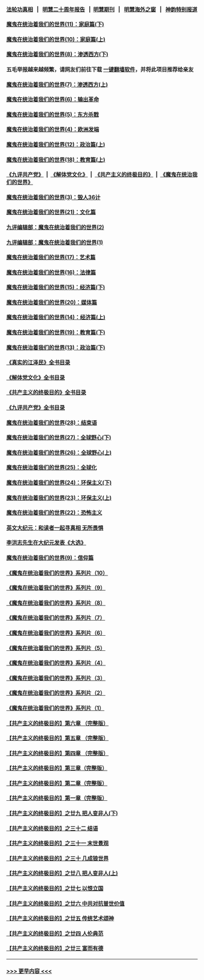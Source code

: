 #### [法轮功真相](https://github.com/gfw-breaker/truth/blob/master/README.md?t=0) &nbsp;&nbsp;|&nbsp;&nbsp; [明慧二十周年报告](https://github.com/gfw-breaker/mh-reports/blob/master/README.md?t=0) &nbsp;&nbsp;|&nbsp;&nbsp;[明慧期刊](https://github.com/gfw-breaker/mh-qikan) &nbsp;&nbsp;|&nbsp;&nbsp; [明慧海外之窗](https://github.com/gfw-breaker/mh-news/blob/master/README.md?t=0) &nbsp;&nbsp;|&nbsp;&nbsp; [神韵特别报道](https://github.com/gfw-breaker/mh-news/blob/master/shenyun.md?t=0)
#### [魔鬼在统治着我们的世界(11)：家庭篇(下)](../pages/nsc422/n10440961.md?t=12230943) 
#### [魔鬼在统治着我们的世界(10)：家庭篇(上)](../pages/nsc422/n10435448.md?t=12230943) 
#### [魔鬼在统治着我们的世界(8)：渗透西方(下)](../pages/nsc422/n10429603.md?t=12230943) 
#### 五毛举报越来越频繁，请网友们前往下载 [一键翻墙软件](https://github.com/gfw-breaker/ssr-accounts)，并将此项目推荐给亲友
#### [魔鬼在统治着我们的世界(7)：渗透西方(上)](../pages/nsc422/n10426013.md?t=12230943) 
#### [魔鬼在统治着我们的世界(6)：输出革命](../pages/nsc422/n10421536.md?t=12230943) 
#### [魔鬼在统治着我们的世界(5)：东方杀戮](../pages/nsc422/n10417707.md?t=12230943) 
#### [魔鬼在统治着我们的世界(4)：欧洲发端](../pages/nsc422/n10414890.md?t=12230943) 
#### [魔鬼在统治着我们的世界(12)：政治篇(上)](../pages/nsc422/n10444576.md?t=12230943) 
#### [魔鬼在统治着我们的世界(18)：教育篇(上)](../pages/nsc422/n10526970.md?t=12230943) 
#### [《九评共产党》](https://github.com/begood0513/9ping.md/blob/master/README.md) &nbsp;|&nbsp; [《解体党文化》](../../../../jtdwh.md/blob/master/README.md)  &nbsp;|&nbsp; [《共产主义的终极目的》](../../../../gczydzjmd.md/blob/master/README.md) &nbsp;|&nbsp; [《魔鬼在统治我们的世界》](../../../../mgztzwmdsj.md/blob/master/README.md) 
#### [魔鬼在统治着我们的世界(3)：毁人36计](../pages/nsc422/n10411583.md?t=12230943) 
#### [魔鬼在统治着我们的世界(21)：文化篇](../pages/nsc422/n10597706.md?t=12230943) 
#### [九评编辑部：魔鬼在统治着我们的世界(2)](../pages/nsc422/n10410036.md?t=12230943) 
#### [九评编辑部：魔鬼在统治着我们的世界(1)](../pages/nsc422/n10406825.md?t=12230943) 
#### [魔鬼在统治着我们的世界(17)：艺术篇](../pages/nsc422/n10499093.md?t=12230943) 
#### [魔鬼在统治着我们的世界(16)：法律篇](../pages/nsc422/n10485969.md?t=12230943) 
#### [魔鬼在统治着我们的世界(15)：经济篇(下)](../pages/nsc422/n10469975.md?t=12230943) 
#### [魔鬼在统治着我们的世界(20)：媒体篇](../pages/nsc422/n10586579.md?t=12230943) 
#### [魔鬼在统治着我们的世界(14)：经济篇(上)](../pages/nsc422/n10457370.md?t=12230943) 
#### [魔鬼在统治着我们的世界(19)：教育篇(下)](../pages/nsc422/n10564808.md?t=12230943) 
#### [魔鬼在统治着我们的世界(13)：政治篇(下)](../pages/nsc422/n10448270.md?t=12230943) 
#### [《真实的江泽民》全书目录](../pages/nsc422/n13721399.md?t=12230943) 
#### [《解体党文化》全书目录](../pages/nsc422/n13721157.md?t=12230943) 
#### [《共产主义的终极目的》全书目录](../pages/nsc422/n13721048.md?t=12230943) 
#### [《九评共产党》全书目录](../pages/nsc422/n13708085.md?t=12230943) 
#### [魔鬼在统治着我们的世界(28)：结束语](../pages/nsc422/n10936246.md?t=12230943) 
#### [魔鬼在统治着我们的世界(27)：全球野心(下)](../pages/nsc422/n10928319.md?t=12230943) 
#### [魔鬼在统治着我们的世界(26)：全球野心(上)](../pages/nsc422/n10900318.md?t=12230943) 
#### [魔鬼在统治着我们的世界(25)：全球化](../pages/nsc422/n10788205.md?t=12230943) 
#### [魔鬼在统治着我们的世界(24)：环保主义(下)](../pages/nsc422/n10695307.md?t=12230943) 
#### [魔鬼在统治着我们的世界(23)：环保主义(上)](../pages/nsc422/n10688613.md?t=12230943) 
#### [魔鬼在统治着我们的世界(22)：恐怖主义](../pages/nsc422/n10614727.md?t=12230943) 
#### [英文大纪元：和读者一起寻真相 无所畏惧](../pages/nsc422/n12542027.md?t=12230943) 
#### [李洪志先生在大纪元发表《大选》](../pages/nsc422/n12534746.md?t=12230943) 
#### [魔鬼在统治着我们的世界(9)：信仰篇](../pages/nsc422/n10432159.md?t=12230943) 
#### [《魔鬼在统治着我们的世界》系列片（10）](../pages/nsc422/n12292670.md?t=12230943) 
#### [《魔鬼在统治着我们的世界》系列片（9）](../pages/nsc422/n12290859.md?t=12230943) 
#### [《魔鬼在统治着我们的世界》系列片（8）](../pages/nsc422/n12287445.md?t=12230943) 
#### [《魔鬼在统治着我们的世界》系列片（7）](../pages/nsc422/n12283425.md?t=12230943) 
#### [《魔鬼在统治着我们的世界》系列片（6）](../pages/nsc422/n12282314.md?t=12230943) 
#### [《魔鬼在统治着我们的世界》系列片（5）](../pages/nsc422/n12281419.md?t=12230943) 
#### [《魔鬼在统治着我们的世界》系列片（4）](../pages/nsc422/n12274024.md?t=12230943) 
#### [《魔鬼在统治着我们的世界》系列片（3）](../pages/nsc422/n12271322.md?t=12230943) 
#### [《魔鬼在统治着我们的世界》系列片（2）](../pages/nsc422/n12269049.md?t=12230943) 
#### [《魔鬼在统治着我们的世界》系列片（1）](../pages/nsc422/n12267575.md?t=12230943) 
#### [【共产主义的终极目的】第六章 （完整版）](../pages/nsc422/n11428913.md?t=12230943) 
#### [【共产主义的终极目的】第五章 （完整版）](../pages/nsc422/n11428912.md?t=12230943) 
#### [【共产主义的终极目的】第四章 （完整版）](../pages/nsc422/n11428907.md?t=12230943) 
#### [【共产主义的终极目的】第三章（完整版）](../pages/nsc422/n11428848.md?t=12230943) 
#### [【共产主义的终极目的】第二章（完整版）](../pages/nsc422/n11428831.md?t=12230943) 
#### [【共产主义的终极目的】第一章（完整版）](../pages/nsc422/n11417651.md?t=12230943) 
#### [【共产主义的终极目的】之廿九 把人变非人(下)](../pages/nsc422/n11344140.md?t=12230943) 
#### [【共产主义的终极目的】之三十二 结语](../pages/nsc422/n11360535.md?t=12230943) 
#### [【共产主义的终极目的】之三十一 末世景观](../pages/nsc422/n11351129.md?t=12230943) 
#### [【共产主义的终极目的】之三十 几成狼世界](../pages/nsc422/n11348280.md?t=12230943) 
#### [【共产主义的终极目的】之廿八 把人变非人(上)](../pages/nsc422/n11340492.md?t=12230943) 
#### [【共产主义的终极目的】之廿七 以恨立国](../pages/nsc422/n11336944.md?t=12230943) 
#### [【共产主义的终极目的】之廿六 中共对抗普世价值](../pages/nsc422/n11324785.md?t=12230943) 
#### [【共产主义的终极目的】之廿五 传统艺术颂神](../pages/nsc422/n11296396.md?t=12230943) 
#### [【共产主义的终极目的】之廿四 人伦典范](../pages/nsc422/n11296397.md?t=12230943) 
#### [【共产主义的终极目的】之廿三 富而有德](../pages/nsc422/n11283598.md?t=12230943) 

----
#### [ >>> 更早内容 <<< ](../indexes/nsc422-earlier.md)
